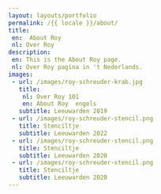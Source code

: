 ```yaml
---
layout: layouts/portfolio
permalink: /{{ locale }}/about/
title:
 en:  About Roy
 nl: Over Roy 
description:
 en: This is the About Roy page.
 nl: Over Roy pagina in 't Nederlands.
images: 
 - url: /images/roy-schreuder-krab.jpg
   title:
    nl: Over Roy 101
    en: About Roy  engels
   subtitle: Leeuwarden 2019
 - url: /images/roy-schreuder-stencil.png
   title: Stenciltje
   subtitle: Leeuwarden 2022
 - url: /images/roy-schreuder-stencil.png
   title: Stenciltje
   subtitle: Leeuwarden 2020 
 - url: /images/roy-schreuder-stencil.png
   title: Stenciltje
   subtitle: Leeuwarden 2020 
---
```

